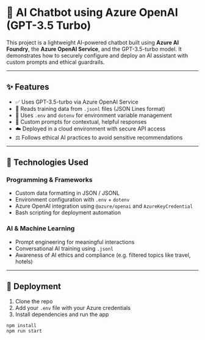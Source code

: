 # 💬 AI Chatbot using Azure OpenAI (GPT-3.5 Turbo)

This project is a lightweight AI-powered chatbot built using **Azure AI Foundry**, the **Azure OpenAI Service**, and the GPT-3.5-turbo model. It demonstrates how to securely configure and deploy an AI assistant with custom prompts and ethical guardrails.

---

## ✨ Features

- ✅ Uses GPT-3.5-turbo via Azure OpenAI Service
- 📁 Reads training data from `.jsonl` files (JSON Lines format)
- 🔐 Uses `.env` and `dotenv` for environment variable management
- 💬 Custom prompts for contextual, helpful responses
- ☁️ Deployed in a cloud environment with secure API access
- ⚖️ Follows ethical AI practices to avoid sensitive recommendations

---

## 🔧 Technologies Used

### Programming & Frameworks
- Custom data formatting in JSON / JSONL
- Environment configuration with `.env` + `dotenv`
- Azure OpenAI integration using `@azure/openai` and `AzureKeyCredential`
- Bash scripting for deployment automation

### AI & Machine Learning
- Prompt engineering for meaningful interactions
- Conversational AI training using `.jsonl`
- Awareness of AI ethics and compliance (e.g. filtered topics like travel, hotels)

---

## 🚀 Deployment

1. Clone the repo
2. Add your `.env` file with your Azure credentials
3. Install dependencies and run the app

```bash
npm install
npm run start
